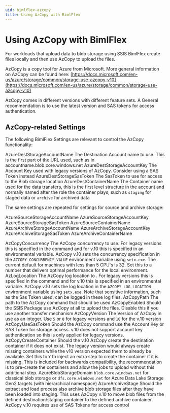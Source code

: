 ```yaml
---
uid: bimlflex-azcopy
title: Using AzCopy with BimlFlex
---
```

# Using AzCopy with BimlFlex

For workloads that upload data to blob storage using SSIS BimlFlex create files locally and then use AzCopy to upload the files.

AzCopy is a copy tool for Azure from Microsoft. More general information on AzCopy can be found here: [https://docs.microsoft.com/en-us/azure/storage/common/storage-use-azcopy-v10](https://docs.microsoft.com/en-us/azure/storage/common/storage-use-azcopy-v10)

AzCopy comes in different versions with different feature sets. A General recommendation is to use the latest version and SAS tokens for access authentication.

## AzCopy-related Settings

The following BimlFlex Settings are relevant to control the AzCopy functionality:

AzureDestStorageAccountName
    The Destination Account name to use. This is the first part of the URL used, such as in accountname.blob.core.windows.net
AzureDestStorageAccountKey
    The Account Key used with legacy versions of AzCopy. Consider using a SAS Token instead
AzureDestStorageSasToken
    The SasToken to use for access to the Blob storage location
AzureDestContainerName
    The Container name used for the data transfers, this is the first level structure in the account and normally named after the role the container plays, such as `staging` for staged data or `archive` for archived data

The same settings are repeated for settings for source and archive storage:

AzureSourceStorageAccountName
AzureSourceStorageAccountKey
AzureSourceStorageSasToken
AzureSourceContainerName
AzureArchiveStorageAccountName
AzureArchiveStorageAccountKey
AzureArchiveStorageSasToken
AzureArchiveContainerName

AzCopyConcurrency
    The AzCopy concurrency to use. For legacy versions this is specified in the command and for v.10 this is specified in an environmental variable. AzCopy v.10 sets the concurrency specification in the `AZCOPY_CONCURRENCY_VALUE` environment variable using `setx.exe`. The current default for machines with less than 5 CPU's is 32. Set this to a number that delivers optimal performance for the local environment.
AzLogLocation
    The AzCopy log location to . For legacy versions this is specified in the command and for v.10 this is specified in an environmental variable. AzCopy v.10 sets the log location in the `AZCOPY_LOG_LOCATION` environment variable using `setx.exe`. Note that sensitive information, such as the Sas Token used, can be logged in these log files.
AzCopyPath
    The path to the AzCopy command that should be used
AzCopyEnabled
    Should the SSIS Package use AzCopy at all to upload the files. Disable this if you use another transfer mechanism
AzCopyVersion
    The Version of AzCopy in use as an integer. Use `5` or `8` for legacy versions and `10` for the v.10 version
AzCopyUseSasToken
    Should the AzCopy command use the Account Key or SAS Token for storage access. v.10 does not support account key authentication so this is only applied for legacy versions.
AzCopyCreateContainer
    Should the v.10 AzCopy create the destination container if it does not exist. The legacy version would always create missing containers while the v10 version expected them to already be available. Set this to `Y` to inject an extra step to create the container if it is missing. This is included for backwards compatibility, the recommendation is to pre-create the containers and allow the jobs to upload without this additional step.
AzureBlobStorageDomain
    `blob.core.windows.net` for classical blob storage or `dfs.core.windows.net` for Azure Data Lake Storage Gen2 targets (with hierarchical namespace)
AzureArchiveStage
    Should the extract and load process also archive blob storage files after they have been loaded into staging. This uses AzCopy v.10 to move blob files from the defined destination/staging container to the defined archive container. AzCopy v.10 requires use of SAS Tokens for access control
